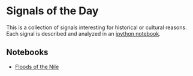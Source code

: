 Signals of the Day
==================

This is a collection of signals interesting for historical or cultural reasons.
Each signal is described and analyzed in an [ipython notebook](http://ipython.org/notebook.html).

Notebooks
---------

* [Floods of the Nile](http://nbviewer.ipython.org/github/LCAV/SignalsOfTheDay/blob/master/FloodsOfTheNile.ipynb?create=1)
